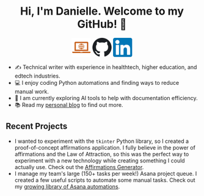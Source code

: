 <h1 align="center">Hi, I'm Danielle. Welcome to my GitHub! 👋</h1>

<p align="center">
  <a href="https://daniellevansia.com"><img alt="site" title="site" height="50" width="50" src="assets/site.svg"></a>
  <a href="https://github.com/vansia43"><img alt="GitHub" height="50" width="50" src="assets/github.svg"></a>
  <a href="https://www.linkedin.com/in/daniellevansia/"><img alt="LinkedIn" title="LinkedIn" height="50" width="50" src="assets/linkedin.png"></a>
</p>

- ✍️ Technical writer with experience in healthtech, higher education, and edtech industries.
- 💻 I enjoy coding Python automations and finding ways to reduce manual work.
- 🤖 I am currently exploring AI tools to help with documentation efficiency.  
- 📚 Read my [personal blog](https://daniellevansia.com/blog) to find out more.

## Recent Projects
- I wanted to experiment with the `tkinter` Python library, so I created a proof-of-concept affirmations application. I fully believe in the power of affirmations and the Law of Attraction, so this was the perfect way to experiment with a new technology while creating something I could actually use. Check out the [Affirmations Generator](https://github.com/vansia43/affirmations-journal).
- I manage my team's large (150+ tasks per week!) Asana project queue. I created a few useful scripts to automate some manual tasks. Check out my [growing library of Asana automations](https://github.com/vansia43/Helpful-Asana-Scripts).
 
